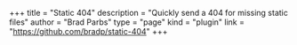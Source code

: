 +++
title = "Static 404"
description = "Quickly send a 404 for missing static files"
author = "Brad Parbs"
type = "page"
kind = "plugin"
link = "https://github.com/bradp/static-404"
+++
